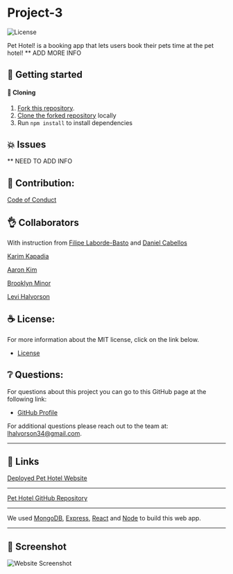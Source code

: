 # Project-3

![License](https://img.shields.io/badge/license-MIT-blue.svg "License Badge")

Pet Hotel! is a booking app that lets users book their pets time at the pet hotel! ** ADD MORE INFO

## 🍔 Getting started

####  🐑 Cloning

1. [Fork this repository](https://help.github.com/en/articles/fork-a-repo).
1. [Clone the forked repository](https://help.github.com/en/articles/cloning-a-repository) locally
1. Run `npm install` to install dependencies

## 💥 Issues

** NEED TO ADD INFO

## 🍤 Contribution:

[Code of Conduct](./CODE_OF_CONDUCT.md)

## 👌 Collaborators

With instruction from [Filipe Laborde-Basto](https://github.com/c0dehot) and [Daniel Cabellos](https://github.com/shibeknight)

[Karim Kapadia](https://github.com/karimkapadia)

[Aaron Kim](https://github.com/whiteowl00)

[Brooklyn Minor](https://github.com/brooklynminor)

[Levi Halvorson](https://github.com/Halvosaurus34)

## ☕ License:

For more information about the MIT license, click on the link below.

- [License](https://choosealicense.com/licenses/mit/)

## ❔ Questions:

For questions about this project you can go to this GitHub page at the following link:

- [GitHub Profile](https://github.com/Halvosaurus34)

For additional questions please reach out to the team at: lhalvorson34@gmail.com.

---

## 🎯 Links

[Deployed Pet Hotel Website]()

---

[Pet Hotel GitHub Repository](https://github.com/brooklynminor/Project-3)

---

We used [MongoDB](https://www.mongodb.com/), [Express](https://www.npmjs.com/package/express), [React](https://reactjs.org/) and [Node](https://nodejs.org/en/) to build this web app.

---

## 👀 Screenshot

![Website Screenshot](./public/assets/Screenshot.PNG)